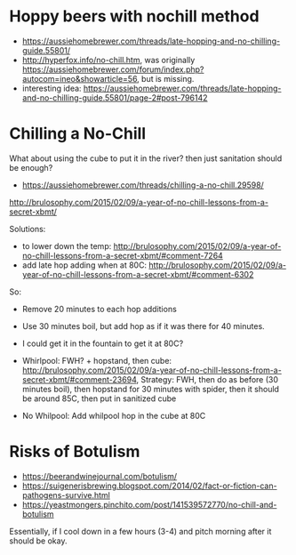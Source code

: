 
# Hoppy beers with nochill method

* https://aussiehomebrewer.com/threads/late-hopping-and-no-chilling-guide.55801/
* http://hyperfox.info/no-chill.htm, was originally https://aussiehomebrewer.com/forum/index.php?autocom=ineo&showarticle=56, but is missing.
* interesting idea: https://aussiehomebrewer.com/threads/late-hopping-and-no-chilling-guide.55801/page-2#post-796142

# Chilling a No-Chill

What about using the cube to put it in the river? then just sanitation should be enough?

* https://aussiehomebrewer.com/threads/chilling-a-no-chill.29598/


http://brulosophy.com/2015/02/09/a-year-of-no-chill-lessons-from-a-secret-xbmt/

Solutions:

 * to lower down the temp: http://brulosophy.com/2015/02/09/a-year-of-no-chill-lessons-from-a-secret-xbmt/#comment-7264 
 * add late hop adding when at 80C: http://brulosophy.com/2015/02/09/a-year-of-no-chill-lessons-from-a-secret-xbmt/#comment-6302

So:

* Remove 20 minutes to each hop additions
* Use 30 minutes boil, but add hop as if it was there for 40 minutes.

* I could get it in the fountain to get it at 80C?

* Whirlpool: FWH? + hopstand, then cube: http://brulosophy.com/2015/02/09/a-year-of-no-chill-lessons-from-a-secret-xbmt/#comment-23694, Strategy: FWH, then do as before (30 minutes boil), then hopstand for 30 minutes with spider, then it should be around 85C, then put in sanitized cube
* No Whilpool: Add whilpool hop in the cube at 80C

# Risks of Botulism

* https://beerandwinejournal.com/botulism/
* https://suigenerisbrewing.blogspot.com/2014/02/fact-or-fiction-can-pathogens-survive.html
* https://yeastmongers.pinchito.com/post/141539572770/no-chill-and-botulism

Essentially, if I cool down in a few hours (3-4) and pitch morning after it should be okay.


